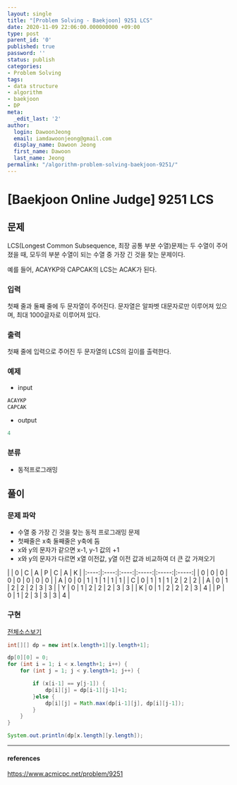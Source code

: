 ```yaml
---
layout: single
title: "[Problem Solving - Baekjoon] 9251 LCS"
date: 2020-11-09 22:06:00.000000000 +09:00
type: post
parent_id: '0'
published: true
password: ''
status: publish
categories:
- Problem Solving
tags:
- data structure
- algorithm
- baekjoon
- DP
meta:
  _edit_last: '2'
author:
  login: DawoonJeong
  email: iamdawoonjeong@gmail.com
  display_name: Dawoon Jeong
  first_name: Dawoon
  last_name: Jeong
permalink: "/algorithm-problem-solving-baekjoon-9251/"
---
```

# [Baekjoon Online Judge] 9251 LCS

## 문제
LCS(Longest Common Subsequence, 최장 공통 부분 수열)문제는 두 수열이 주어졌을 때, 모두의 부분 수열이 되는 수열 중 가장 긴 것을 찾는 문제이다.

예를 들어, ACAYKP와 CAPCAK의 LCS는 ACAK가 된다.

### 입력
첫째 줄과 둘째 줄에 두 문자열이 주어진다. 문자열은 알파벳 대문자로만 이루어져 있으며, 최대 1000글자로 이루어져 있다.

### 출력
첫째 줄에 입력으로 주어진 두 문자열의 LCS의 길이를 출력한다.

### 예제

- input

```java
ACAYKP
CAPCAK
```

- output

```java
4
```

### 분류
- 동적프로그래밍

## 풀이

### 문제 파악

- 수열 중 가장 긴 것을 찾는 동적 프로그래밍 문제
- 첫째줄은 x축 둘째줄은 y축에 둠
- x와 y의 문자가 같으면 x-1, y-1 값의 +1
- x와 y의 문자가 다르면 x열 이전값, y열 이전 값과 비교하여 더 큰 값 가져오기


|   | 0 | C | A | P | C | A | K |
|:----:|:----:|:----:|:-----:|:-----:|:-----:|
| 0 | 0 | 0 | 0 | 0 | 0 | 0 | 0 |
| A | 0 | 0 | 1 | 1 | 1 | 1 | 1 |
| C | 0 | 1 | 1 | 1 | 2 | 2 | 2 |
| A | 0 | 1 | 2 | 2 | 2 | 3 | 3 |
| Y | 0 | 1 | 2 | 2 | 2 | 3 | 3 |
| K | 0 | 1 | 2 | 2 | 2 | 3 | 4 |
| P | 0 | 1 | 2 | 3 | 3 | 3 | 4 |



### 구현

[전체소스보기](https://github.com/devvoon/java-datastructure-algorithm/blob/master/java-algorithm-problem-solving/src/baekjoon/problem9251/Main.java)

```java
int[][] dp = new int[x.length+1][y.length+1];

dp[0][0] = 0;
for (int i = 1; i < x.length+1; i++) {
    for (int j = 1; j < y.length+1; j++) {

        if (x[i-1] == y[j-1]) {
            dp[i][j] = dp[i-1][j-1]+1;
        }else {
            dp[i][j] = Math.max(dp[i-1][j], dp[i][j-1]);
        }
    }
}

System.out.println(dp[x.length][y.length]);
```

---

#### references
<https://www.acmicpc.net/problem/9251>
